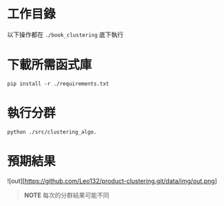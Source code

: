 # 工作目錄
以下操作都在 `./book_clustering` 底下執行

# 下載所需函式庫
```
pip install -r ./requirements.txt
```

# 執行分群
```
python ./src/clustering_algo.
```

# 預期結果
![out][https://github.com/Leo132/product-clustering.git/data/img/out.png]

> **NOTE**
> 每次的分群結果可能不同